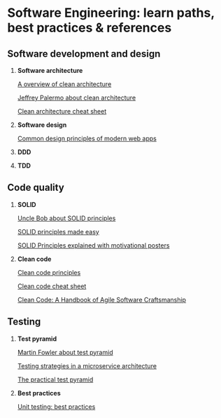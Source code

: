# Software Engineering: learn paths, best practices & references

## Software development and design

1. **Software architecture**

    [A overview of clean architecture](https://docs.microsoft.com/en-us/dotnet/standard/modern-web-apps-azure-architecture/common-web-application-architectures#clean-architecture)

    [Jeffrey Palermo about clean architecture](https://microservices.io/patterns/microservices.html)

    [Clean architecture cheat sheet](https://www.bbv.ch/images/bbv/pdf/downloads/Clean_Architecture.pdf)

2. **Software design**

    [Common design principles of modern web apps](https://docs.microsoft.com/pt-br/dotnet/standard/modern-web-apps-azure-architecture/architectural-principles)

3. **DDD**

4. **TDD**


## Code quality

1. **SOLID**

    [Uncle Bob about SOLID principles](https://www.youtube.com/watch?v=TMuno5RZNeE)

    [SOLID principles made easy](https://hackernoon.com/solid-principles-made-easy-67b1246bcdf)

    [SOLID Principles explained with motivational posters](https://blogs.msdn.microsoft.com/cdndevs/2009/07/15/the-solid-principles-explained-with-motivational-posters/)

2. **Clean code**

    [Clean code principles](https://simpleprogrammer.com/clean-code-principles-better-programmer/)

    [Clean code cheat sheet](https://gist.github.com/wojteklu/73c6914cc446146b8b533c0988cf8d29)

    [Clean Code: A Handbook of Agile Software Craftsmanship](https://www.amazon.com.br/Clean-Code-Handbook-Software-Craftsmanship/dp/0132350882)


## Testing

1. **Test pyramid**

    [Martin Fowler about test pyramid](https://martinfowler.com/bliki/TestPyramid.html)

    [Testing strategies in a microservice architecture](https://martinfowler.com/articles/microservice-testing/)

    [The practical test pyramid](https://martinfowler.com/articles/practical-test-pyramid.html)

2. **Best practices**

    [Unit testing: best practices](https://docs.microsoft.com/en-us/dotnet/core/testing/unit-testing-best-practices)